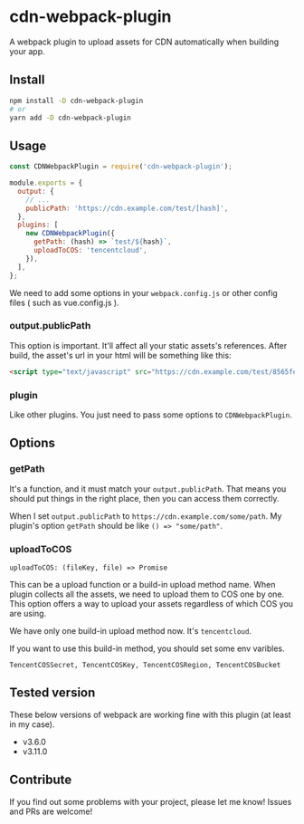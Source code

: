 # cdn-webpack-plugin

A webpack plugin to upload assets for CDN automatically when building your app.

## Install

```sh
npm install -D cdn-webpack-plugin
# or
yarn add -D cdn-webpack-plugin
```

## Usage

```js
const CDNWebpackPlugin = require('cdn-webpack-plugin');

module.exports = {
  output: {
    // ...
    publicPath: 'https://cdn.example.com/test/[hash]',
  },
  plugins: [
    new CDNWebpackPlugin({
      getPath: (hash) => `test/${hash}`,
      uploadToCOS: 'tencentcloud',
    }),
  ],
};
```

We need to add some options in your `webpack.config.js` or other config files ( such as vue.config.js ).

### output.publicPath

This option is important. It'll affect all your static assets's references.
After build, the asset's url in your html will be something like this:

```html
<script type="text/javascript" src="https://cdn.example.com/test/8565fe7e1364113022be/filename.js"></script>
```

### plugin

Like other plugins. You just need to pass some options to `CDNWebpackPlugin`.

## Options

### getPath

It's a function, and it must match your `output.publicPath`. That means you should put things in the right place, then you can access them correctly.

When I set `output.publicPath` to `https://cdn.example.com/some/path`. My plugin's option `getPath` should be like `() => "some/path"`.

### uploadToCOS

`uploadToCOS: (fileKey, file) => Promise`

This can be a upload function or a build-in upload method name. When plugin collects all the assets, we need to upload them to COS one by one. This option offers a way to upload your assets regardless of which COS you are using.

We have only one build-in upload method now. It's `tencentcloud`.

If you want to use this build-in method, you should set some env varibles.

`TencentCOSSecret, TencentCOSKey, TencentCOSRegion, TencentCOSBucket`

## Tested version

These below versions of webpack are working fine with this plugin (at least in my case).

- v3.6.0
- v3.11.0

## Contribute

If you find out some problems with your project, please let me know! Issues and PRs are welcome!
